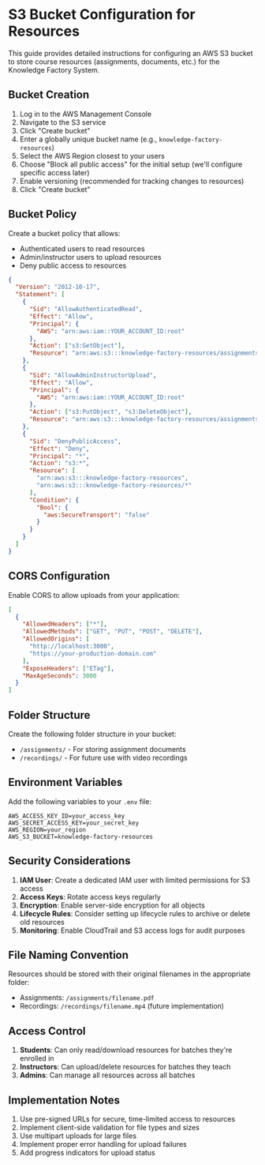 # S3 Bucket Configuration for Resources

This guide provides detailed instructions for configuring an AWS S3 bucket to store course resources (assignments, documents, etc.) for the Knowledge Factory System.

## Bucket Creation

1. Log in to the AWS Management Console
2. Navigate to the S3 service
3. Click "Create bucket"
4. Enter a globally unique bucket name (e.g., `knowledge-factory-resources`)
5. Select the AWS Region closest to your users
6. Choose "Block all public access" for the initial setup (we'll configure specific access later)
7. Enable versioning (recommended for tracking changes to resources)
8. Click "Create bucket"

## Bucket Policy

Create a bucket policy that allows:

- Authenticated users to read resources
- Admin/instructor users to upload resources
- Deny public access to resources

```json
{
  "Version": "2012-10-17",
  "Statement": [
    {
      "Sid": "AllowAuthenticatedRead",
      "Effect": "Allow",
      "Principal": {
        "AWS": "arn:aws:iam::YOUR_ACCOUNT_ID:root"
      },
      "Action": ["s3:GetObject"],
      "Resource": "arn:aws:s3:::knowledge-factory-resources/assignments/*"
    },
    {
      "Sid": "AllowAdminInstructorUpload",
      "Effect": "Allow",
      "Principal": {
        "AWS": "arn:aws:iam::YOUR_ACCOUNT_ID:root"
      },
      "Action": ["s3:PutObject", "s3:DeleteObject"],
      "Resource": "arn:aws:s3:::knowledge-factory-resources/assignments/*"
    },
    {
      "Sid": "DenyPublicAccess",
      "Effect": "Deny",
      "Principal": "*",
      "Action": "s3:*",
      "Resource": [
        "arn:aws:s3:::knowledge-factory-resources",
        "arn:aws:s3:::knowledge-factory-resources/*"
      ],
      "Condition": {
        "Bool": {
          "aws:SecureTransport": "false"
        }
      }
    }
  ]
}
```

## CORS Configuration

Enable CORS to allow uploads from your application:

```json
[
  {
    "AllowedHeaders": ["*"],
    "AllowedMethods": ["GET", "PUT", "POST", "DELETE"],
    "AllowedOrigins": [
      "http://localhost:3000",
      "https://your-production-domain.com"
    ],
    "ExposeHeaders": ["ETag"],
    "MaxAgeSeconds": 3000
  }
]
```

## Folder Structure

Create the following folder structure in your bucket:

- `/assignments/` - For storing assignment documents
- `/recordings/` - For future use with video recordings

## Environment Variables

Add the following variables to your `.env` file:

```
AWS_ACCESS_KEY_ID=your_access_key
AWS_SECRET_ACCESS_KEY=your_secret_key
AWS_REGION=your_region
AWS_S3_BUCKET=knowledge-factory-resources
```

## Security Considerations

1. **IAM User**: Create a dedicated IAM user with limited permissions for S3 access
2. **Access Keys**: Rotate access keys regularly
3. **Encryption**: Enable server-side encryption for all objects
4. **Lifecycle Rules**: Consider setting up lifecycle rules to archive or delete old resources
5. **Monitoring**: Enable CloudTrail and S3 access logs for audit purposes

## File Naming Convention

Resources should be stored with their original filenames in the appropriate folder:

- Assignments: `/assignments/filename.pdf`
- Recordings: `/recordings/filename.mp4` (future implementation)

## Access Control

1. **Students**: Can only read/download resources for batches they're enrolled in
2. **Instructors**: Can upload/delete resources for batches they teach
3. **Admins**: Can manage all resources across all batches

## Implementation Notes

1. Use pre-signed URLs for secure, time-limited access to resources
2. Implement client-side validation for file types and sizes
3. Use multipart uploads for large files
4. Implement proper error handling for upload failures
5. Add progress indicators for upload status
